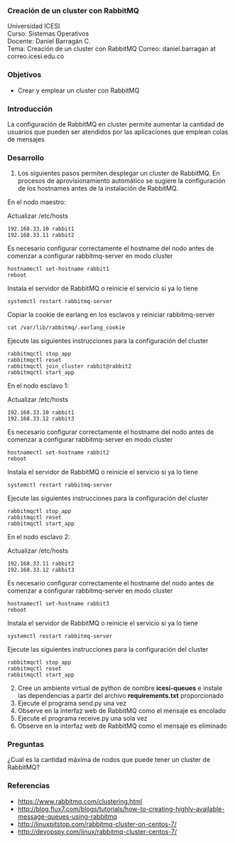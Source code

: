 ### Creación de un cluster con RabbitMQ
Universidad ICESI  
Curso: Sistemas Operativos  
Docente: Daniel Barragán C.  
Tema: Creación de un cluster con RabbitMQ
Correo: daniel.barragan at correo.icesi.edu.co

### Objetivos
* Crear y emplear un cluster con RabbitMQ

### Introducción
La configuración de RabbitMQ en cluster permite aumentar la cantidad de usuarios que pueden ser atendidos por las aplicaciones que emplean colas de mensajes

### Desarrollo
1. Los siguientes pasos permiten desplegar un cluster de RabbitMQ. En procesos de aprovisionamiento automático se sugiere la configuración de los hostnames antes de la instalación de RabbitMQ.

  En el nodo maestro:

  Actualizar /etc/hosts
  ```
  192.168.33.10 rabbit1
  192.168.33.11 rabbit2
  ```

  Es necesario configurar correctamente el hostname del nodo antes de comenzar a configurar rabbitmq-server en modo cluster
  ```
  hostnamectl set-hostname rabbit1
  reboot
  ```

  Instala el servidor de RabbitMQ o reinicie el servicio si ya lo tiene
  ```
  systemctl restart rabbitmq-server
  ```

  Copiar la cookie de earlang en los esclavos y reiniciar rabbitmq-server

  ```
  cat /var/lib/rabbitmq/.earlang_cookie
  ```

  Ejecute las siguientes instrucciones para la configuración del cluster
  ```
  rabbitmqctl stop_app
  rabbitmqctl reset
  rabbitmqctl join_cluster rabbit@rabbit2
  rabbitmqctl start_app
  ```

  En el nodo esclavo 1:

  Actualizar /etc/hosts
  ```
  192.168.33.10 rabbit1
  192.168.33.12 rabbit3
  ```

  Es necesario configurar correctamente el hostname del nodo antes de comenzar a configurar rabbitmq-server en modo cluster
  ```
  hostnamectl set-hostname rabbit2
  reboot
  ```

  Instala el servidor de RabbitMQ o reinicie el servicio si ya lo tiene
  ```
  systemctl restart rabbitmq-server
  ```

  Ejecute las siguientes instrucciones para la configuración del cluster
  ```
  rabbitmqctl stop_app
  rabbitmqctl reset
  rabbitmqctl start_app
  ```

  En el nodo esclavo 2:

  Actualizar /etc/hosts
  ```
  192.168.33.11 rabbit2
  192.168.33.12 rabbit3
  ```

  Es necesario configurar correctamente el hostname del nodo antes de comenzar a configurar rabbitmq-server en modo cluster
  ```
  hostnamectl set-hostname rabbit3
  reboot
  ```

  Instala el servidor de RabbitMQ o reinicie el servicio si ya lo tiene
  ```
  systemctl restart rabbitmq-server
  ```

  Ejecute las siguientes instrucciones para la configuración del cluster
  ```
  rabbitmqctl stop_app
  rabbitmqctl reset
  rabbitmqctl start_app
  ```

2. Cree un ambiente virtual de python de nombre **icesi-queues** e instale las dependencias a partir del archivo **requirements.txt** proporcionado
3. Ejecute el programa send.py una vez
4. Observe en la interfaz web de RabbitMQ como el mensaje es encolado
5. Ejecute el programa receive.py una sola vez
6. Observe en la interfaz web de RabbitMQ como el mensaje es eliminado

### Preguntas
¿Cual es la cantidad máxima de nodos que puede tener un cluster de RabbitMQ?

### Referencias
* https://www.rabbitmq.com/clustering.html  
* http://blog.flux7.com/blogs/tutorials/how-to-creating-highly-available-message-queues-using-rabbitmq
* http://linuxpitstop.com/rabbitmq-cluster-on-centos-7/  
* http://devopspy.com/linux/rabbitmq-cluster-centos-7/  
